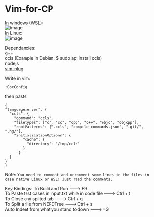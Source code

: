 # Vim-for-CP
In windows (WSL):<br>
![image](https://github.com/abdalrahmanshaban0/Vim-for-CP/assets/126330281/89593094-0a5a-47ec-84c1-72fc3fc8fc7e)<br>
In Linux: <br>
![image](https://github.com/abdalrahmanshaban0/Vim-for-CP/assets/126330281/428cef6f-7dc2-47fd-88fd-f094f286cb8d) <br>

Dependancies: <br>
g++ <br>
ccls (Example in Debian: $ sudo apt install ccls) <br>
nodejs <br>
[vim-plug](https://github.com/junegunn/vim-plug) <br>

Write in vim: 
```
:CocConfig
```

then paste:
```
{
"languageserver": {
  "ccls": {
    "command": "ccls",
    "filetypes": ["c", "cc", "cpp", "c++", "objc", "objcpp"],
    "rootPatterns": [".ccls", "compile_commands.json", ".git/", ".hg/"],
    "initializationOptions": {
        "cache": {
          "directory": "/tmp/ccls"
        }
      }
  }
}
}
```

Note: 
``
You need to comment and uncomment some lines in the files in case native Linux or WSL! Just read the comments.
``

Key Bindings:
To Build and Run ---> F9 <br>
To Paste test cases in input.txt while in code file ---> Ctrl + t <br>
To Close any splited tab ---> Ctrl + q <br>
To Split a file from NERDTree ---> Ctrl + s <br>
Auto Indent from what you stand to down ---> =G
